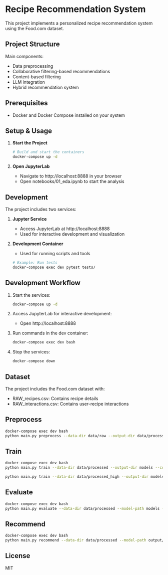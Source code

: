 # Recipe Recommendation System

This project implements a personalized recipe recommendation system using the Food.com dataset.

## Project Structure

Main components:
- Data preprocessing
- Collaborative filtering-based recommendations
- Content-based filtering
- LLM integration
- Hybrid recommendation system

## Prerequisites

- Docker and Docker Compose installed on your system

## Setup & Usage

1. **Start the Project**
   ```bash
   # Build and start the containers
   docker-compose up -d
   ```

2. **Open JupyterLab**
   - Navigate to http://localhost:8888 in your browser
   - Open notebooks/01_eda.ipynb to start the analysis

## Development

The project includes two services:

1. **Jupyter Service**
   - Access JupyterLab at http://localhost:8888
   - Used for interactive development and visualization

2. **Development Container**
   - Used for running scripts and tools
   ```bash
   # Example: Run tests
   docker-compose exec dev pytest tests/
   ```

## Development Workflow

1. Start the services:
   ```bash
   docker-compose up -d
   ```

2. Access JupyterLab for interactive development:
   - Open http://localhost:8888

3. Run commands in the dev container:
   ```bash
   docker-compose exec dev bash
   ```

4. Stop the services:
   ```bash
   docker-compose down
   ```
## Dataset

The project includes the Food.com dataset with:
- RAW_recipes.csv: Contains recipe details
- RAW_interactions.csv: Contains user-recipe interactions

## Preprocess
   ```bash
   docker-compose exec dev bash
   python main.py preprocess --data-dir data/raw --output-dir data/processed --min-user-ratings 500 --log-file logs/preprocess_log.txt
   ```

## Train

   ```bash
   docker-compose exec dev bash
   python main.py train --data-dir data/processed --output-dir models --config-path src/configs/model_config.yaml

   python main.py train --data-dir data/processed_high --output-dir models/high --config-path src/configs/model_config.yaml
   ```

## Evaluate

   ```bash
   docker-compose exec dev bash
   python main.py evaluate --data-dir data/processed --model-path models --output-dir output
   ```

## Recommend

   ```bash
   docker-compose exec dev bash
   python main.py recommend --data-dir data/processed --model-path output/final_model.pt --user-id 101 --include-watched
   ```
## License

MIT